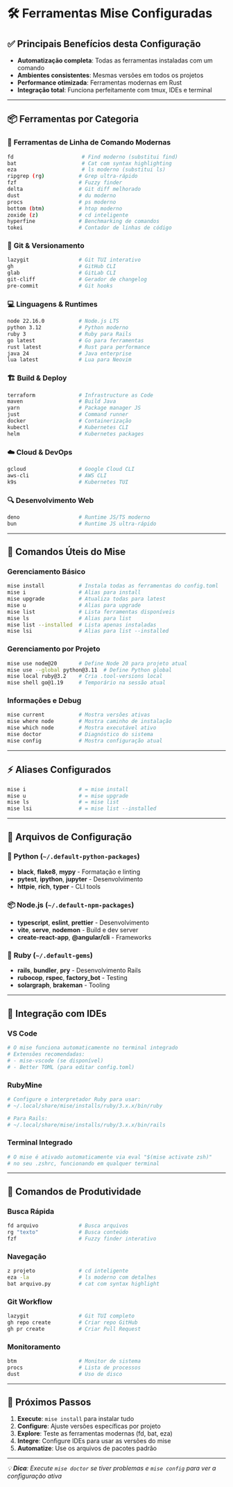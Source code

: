 # 🛠️ Ferramentas Mise Configuradas

## ✅ **Principais Benefícios desta Configuração**

- **Automatização completa**: Todas as ferramentas instaladas com um comando
- **Ambientes consistentes**: Mesmas versões em todos os projetos
- **Performance otimizada**: Ferramentas modernas em Rust
- **Integração total**: Funciona perfeitamente com tmux, IDEs e terminal

---

## 📦 **Ferramentas por Categoria**

### 🔧 **Ferramentas de Linha de Comando Modernas**
```bash
fd                      # Find moderno (substitui find)
bat                     # Cat com syntax highlighting  
eza                     # ls moderno (substitui ls)
ripgrep (rg)           # Grep ultra-rápido
fzf                    # Fuzzy finder
delta                  # Git diff melhorado
dust                   # du moderno
procs                  # ps moderno  
bottom (btm)           # htop moderno
zoxide (z)             # cd inteligente
hyperfine              # Benchmarking de comandos
tokei                  # Contador de linhas de código
```

### 🚀 **Git & Versionamento**
```bash
lazygit                # Git TUI interativo
gh                     # GitHub CLI
glab                   # GitLab CLI
git-cliff              # Gerador de changelog
pre-commit             # Git hooks
```

### 💻 **Linguagens & Runtimes**
```bash
node 22.16.0           # Node.js LTS
python 3.12            # Python moderno
ruby 3                 # Ruby para Rails
go latest              # Go para ferramentas
rust latest            # Rust para performance
java 24                # Java enterprise
lua latest             # Lua para Neovim
```

### 🏗️ **Build & Deploy**
```bash
terraform              # Infrastructure as Code
maven                  # Build Java
yarn                   # Package manager JS
just                   # Command runner
docker                 # Containerização
kubectl                # Kubernetes CLI
helm                   # Kubernetes packages
```

### ☁️ **Cloud & DevOps**
```bash
gcloud                 # Google Cloud CLI
aws-cli                # AWS CLI
k9s                    # Kubernetes TUI
```

### 🔍 **Desenvolvimento Web**
```bash
deno                   # Runtime JS/TS moderno
bun                    # Runtime JS ultra-rápido
```

---

## 🎯 **Comandos Úteis do Mise**

### Gerenciamento Básico
```bash
mise install           # Instala todas as ferramentas do config.toml
mise i                 # Alias para install
mise upgrade           # Atualiza todas para latest
mise u                 # Alias para upgrade
mise list              # Lista ferramentas disponíveis
mise ls                # Alias para list
mise list --installed  # Lista apenas instaladas
mise lsi               # Alias para list --installed
```

### Gerenciamento por Projeto
```bash
mise use node@20       # Define Node 20 para projeto atual
mise use --global python@3.11  # Define Python global
mise local ruby@3.2    # Cria .tool-versions local
mise shell go@1.19     # Temporário na sessão atual
```

### Informações e Debug
```bash
mise current           # Mostra versões ativas
mise where node        # Mostra caminho de instalação
mise which node        # Mostra executável ativo
mise doctor            # Diagnóstico do sistema
mise config            # Mostra configuração atual
```

---

## ⚡ **Aliases Configurados**

```bash
mise i                 # = mise install
mise u                 # = mise upgrade  
mise ls                # = mise list
mise lsi               # = mise list --installed
```

---

## 📁 **Arquivos de Configuração**

### 🐍 **Python** (`~/.default-python-packages`)
- **black**, **flake8**, **mypy** - Formatação e linting
- **pytest**, **ipython**, **jupyter** - Desenvolvimento
- **httpie**, **rich**, **typer** - CLI tools

### 📦 **Node.js** (`~/.default-npm-packages`) 
- **typescript**, **eslint**, **prettier** - Desenvolvimento
- **vite**, **serve**, **nodemon** - Build e dev server
- **create-react-app**, **@angular/cli** - Frameworks

### 💎 **Ruby** (`~/.default-gems`)
- **rails**, **bundler**, **pry** - Desenvolvimento Rails
- **rubocop**, **rspec**, **factory_bot** - Testing
- **solargraph**, **brakeman** - Tooling

---

## 🔄 **Integração com IDEs**

### VS Code
```bash
# O mise funciona automaticamente no terminal integrado
# Extensões recomendadas:
# - mise-vscode (se disponível)
# - Better TOML (para editar config.toml)
```

### RubyMine  
```bash
# Configure o interpretador Ruby para usar:
# ~/.local/share/mise/installs/ruby/3.x.x/bin/ruby

# Para Rails:
# ~/.local/share/mise/installs/ruby/3.x.x/bin/rails
```

### Terminal Integrado
```bash
# O mise é ativado automaticamente via eval "$(mise activate zsh)"
# no seu .zshrc, funcionando em qualquer terminal
```

---

## 🚀 **Comandos de Produtividade**

### Busca Rápida  
```bash
fd arquivo             # Busca arquivos
rg "texto"             # Busca conteúdo
fzf                    # Fuzzy finder interativo
```

### Navegação
```bash
z projeto              # cd inteligente
eza -la                # ls moderno com detalhes
bat arquivo.py         # cat com syntax highlight
```

### Git Workflow
```bash
lazygit                # Git TUI completo
gh repo create         # Criar repo GitHub
gh pr create           # Criar Pull Request
```

### Monitoramento
```bash
btm                    # Monitor de sistema
procs                  # Lista de processos
dust                   # Uso de disco
```

---

## 🎨 **Próximos Passos**

1. **Execute**: `mise install` para instalar tudo
2. **Configure**: Ajuste versões específicas por projeto
3. **Explore**: Teste as ferramentas modernas (fd, bat, eza)
4. **Integre**: Configure IDEs para usar as versões do mise
5. **Automatize**: Use os arquivos de pacotes padrão

---

*💡 **Dica**: Execute `mise doctor` se tiver problemas e `mise config` para ver a configuração ativa*
